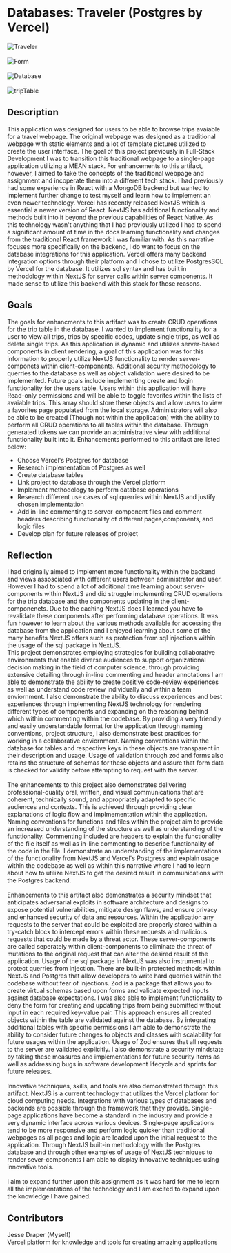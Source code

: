 
# Databases: Traveler (Postgres by Vercel)
![Traveler](./travelerPictures/1.png)<br/><br/>
![Form](./travelerPictures/addform.png) <br/><br/>
![Database](./travelerPictures/database.png)<br/><br/>
![tripTable](./travelerPictures/tripTable.png)

## Description
This application was designed for users to be able to browse trips avaiable for a travel webpage. The original webpage was designed as a traditional webpage with static elements and a lot of template pictures utilized to create the user interface. The goal of this project previously in Full-Stack Development I was to transition this traditional webpage to a single-page application utilizing a MEAN stack. For enhancements to this artifact, however, I aimed to take the concepts of the traditional webpage and assignment and incoperate them into a different tech stack. I had previously had some experience in React with a MongoDB backend but wanted to implement further change to test myself and learn how to implement an even newer technology. Vercel has recently released NextJS which is essential a newer version of React. NextJS has additional functionality and methods built into it beyond the previous capabilities of React Native. As this technology wasn't anything that I had previously utilized I had to spend a significant amount of time in the docs learning functionality and changes from the traditional React framework I was familiar with. As this narrative focuses more specifically on the backend, I do want to focus on the database integrations for this application. Vercel offers many backend integration options through their platform and I chose to utilize PostgresSQL by Vercel for the database. It utilizes sql syntax and has built in methodology within NextJS for server calls within server components. It made sense to utilize this backend with this stack for those reasons.

## Goals
The goals for enhancments to this artifact was to create CRUD operations for the trip table in the database. I wanted to implement functionality for a user to view all trips, trips by specific codes, update single trips, as well as delete single trips. As this application is dynamic and utilizes server-based components in client rendering, a goal of this application was for this information to properly utilize NextJS functionality to render server-componets within client-components. Additional security methodology to querries to the database as well as object validation were desired to be implemented. Future goals include implementing create and login functionality for the users table. Users within this application will have Read-only permissions and will be able to toggle favorites within the lists of avaiable trips. This array should store these objects and allow users to view a favorites page populated from the local storage. Administrators will also be able to be created (Though not within the application) with the ability to perform all CRUD operations to all tables within the database. Through generated tokens we can provide an administrative view with additional functionality built into it. Enhancements performed to this artifact are listed below:
<ul>
  <li>Choose Vercel's Postgres for database</li>
  <li>Research implementation of Postgres as well</li>
  <li>Create database tables</li>
  <li>Link project to database through the Vercel platform</li>
  <li>Implement methodology to perform database operations</li>
  <li>Research different use cases of sql querries within NextJS and justify chosen implementation</li>
  <li>Add in-line commenting to server-component files and comment headers describing functionality of different pages,components, and logic files</li>
  <li>Develop plan for future releases of project</li>
</ul>

## Reflection
I had originally aimed to implement more functionality within the backend and views assosciated with different users between administrator and user. However I had to spend a lot of additional time learning about server-components within NextJS and did struggle implementing CRUD operations for the trip database and the components updating in the client-componenets. Due to the caching NextJS does I learned you have to revalidate these components after performing database operations. It was fun however to learn about the various methods available for accessing the database from the application and I enjoyed learning about some of the many benefits NextJS offers such as protection from sql injections within the usage of the sql package in NextJS. <br/>
This project demonstrates employing strategies for building collaborative environments that enable diverse audiences to support organizational decision making in the field of computer science. through providing extensive detailing through in-line commenting and header annotations I am able to demonstrate the ability to create positive code-review experiences as well as understand code review individually and within a team enviornment.  I also demonstrate the ability to discuss experiences and best experiences through implementing NextJS technology for rendering different types of components and expanding on the reasoning behind which within commenting within the codebase. By providing a very friendly and easily understandable format for the application through naming conventions, project structure, I also demonstrate best practices for working in a collaborative enviornment. Naming conventions within the database for tables and respective keys in these objects are transparent in their description and usage. Usage of validation through zod and forms also retains the structure of schemas for these objects and assure that form data is checked for validity before attempting to request with the server. <br/><br/>
The enhancements to this project also demonstrates delivering professional-quality oral, written, and visual communications that are coherent, technically sound, and appropriately adapted to specific audiences and contexts. This is achieved through providing clear explanations of logic flow and implmementation within the application. Naming conventions for functions and files within the project aim to provide an increased understanding of the structure as well as understanding of the functionality. Commenting included are headers to explain the functionality of the file itself as well as in-line commenting to describe functionality of the code in the file. I demonstrate an understanding of the implementations of the functionality from NextJS and Vercel's Postgress and explain usage within the codebase as well as within this narrative where I had to learn about how to utilize NextJS to get the desired result in communications with the Postgres backend. <br/><br/>
Enhancements to this artifact also demonstrates a security mindset that anticipates adversarial exploits in software architecture and designs to expose potential vulnerabilities, mitigate design flaws, and ensure privacy and enhanced security of data and resources. Within the application any requests to the server that could be exploited are properly stored within a try-catch block to intercept errors within these requests and malicious requests that could be made by a threat actor. These server-components are called seperately within client-components to eliminate the threat of mutations to the original request that can alter the desired result of the application. Usage of the sql package in NextJS was also instrumental to protect querries from injection. There are built-in protected methods within NextJS and Postgres that allow developers to write hard querries within the codebase without fear of injections. Zod is a package that allows you to create virtual schemas based upon forms and validate expected inputs against database expectations. I was also able to implement functionality to deny the form for creating and updating trips from being submitted without input in each required key-value pair. This approach ensures all created objects within the table are validated against the database. By integrating additional tables with specific permissions I am able to demonstrate the ability to consider future changes to objects and classes with scalability for future usages within the application. Usage of Zod ensures that all requests to the server are validated explicitly. I also demonstrate a security mindstate by taking these measures and implementations for future security items as well as addressing bugs in software development lifecycle and sprints for future releases. <br/><br/>
Innovative techniques, skills, and tools are also demonstrated through this artifact. NextJS is a current technology that utilizes the Vercel platform for cloud computing needs. Integrations with various types of databases and backends are possible through the framework that they provide. Single-page applications have become a standard in the industry and provide a very dynamic interface across various devices. Single-page applications tend to be more responsive and perform logic quicker than traditional webpages as all pages and logic are loaded upon the initial request to the application. Through NextJS built-in methodology with the Postgres database and through other examples of usage of NextJS techniques to render sever-components I am able to display innovative techniques using innovative tools. <br/><br/>
I aim to expand further upon this assignment as it was hard for me to learn all the implementations of the technology and I am excited to expand upon the knowledge I have gained.

## Contributors
Jesse Draper (Myself)<br/>
Vercel platform for knowledge and tools for creating amazing applications
